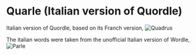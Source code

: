# Quarle (Italian version of Quordle)

Italian version of Quordle, based on its Franch version, ![Quadrus](https://github.com/guigro/quadrus)

The italian words were taken from the unofficial Italian version of Wordle, ![Parle](https://github.com/pietroppeter/wordle-it)
